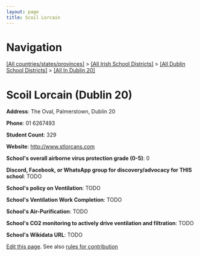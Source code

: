 ```yaml
---
layout: page
title: Scoil Lorcain
---
```

# Navigation

[[All countries/states/provinces]](../../../..) > [[All Irish School Districts]](../../..) > [[All Dublin School Districts]](../..) > [[All In Dublin 20]](..)

# Scoil Lorcain (Dublin 20)

**Address**: The Oval, Palmerstown, Dublin 20

**Phone**: 01 6267493

**Student Count**: 329

**Website**: <http://www.stlorcans.com>

**School's overall airborne virus protection grade (0-5)**: 0

**Discord, Facebook, or WhatsApp group for discovery/advocacy for THIS school**: TODO

**School's policy on Ventilation**: TODO

**School's Ventilation Work Completion**: TODO

**School's Air-Purification**: TODO

**School's CO2 monitoring to actively drive ventilation and filtration**: TODO

**School's Wikidata URL**: TODO


[Edit this page](https://github.com/ventilate-schools/Ireland/edit/main/./Dublin_20/Scoil_Lorcain.md). See also [rules for contribution](../../../contribution-rules/)